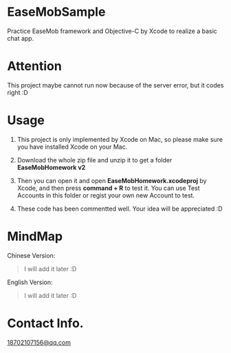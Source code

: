 # EaseMobSample

Practice EaseMob framework and Objective-C by Xcode to realize a basic chat app.

# Attention

This project maybe cannot run now because of the server error, but it codes right :D

# Usage

1. This project is only implemented by Xcode on Mac, so please make sure you have installed Xcode on your Mac.

2. Download the whole zip file and unzip it to get a folder **EaseMobHomework v2**

3. Then you can open it and open **EaseMobHomework.xcodeproj** by Xcode, and then press **command + R** to test it. You can use Test Accounts in this folder or regist your own new Account to test.

4. These code has been commentted well. Your idea will be appreciated :D

# MindMap

Chinese Version:

> I will add it later :D

English Version:

> I will add it later :D

# Contact Info.

18702107156@qq.com
